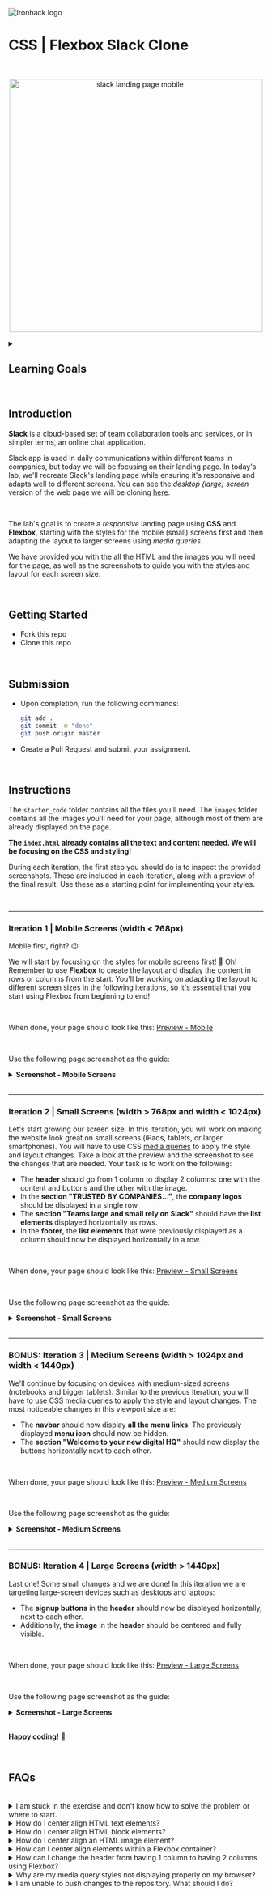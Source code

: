 ![Ironhack logo](https://user-images.githubusercontent.com/23629340/40541063-a07a0a8a-601a-11e8-91b5-2f13e4e6b441.png)

# CSS | Flexbox Slack Clone

<br>

<p align="center">
  <img src="https://education-team-2020.s3.eu-west-1.amazonaws.com/web-dev/m1/lab-flexbox-slack-simple/Slack%2BHome%2BPage%2BIntro%2BTablet.png" alt="slack landing page mobile" width="500" />
</p>


<details>
  <summary>
   <h2>Learning Goals</h2>
  </summary>

This exercise allows you to practice and apply the concepts and techniques taught in class.

Upon completion of this exercise, you will be able to:

- Develop a fully responsive webpage using the provided designs as a guide.
- Use CSS _media queries_ to adapt the page layout to different screen sizes.
- Use _Flexbox_ to layout and position elements on a webpage dynamically as either rows or columns.
- Use the CSS `position` property to position elements on a webpage.
- Display images on a webpage and make them responsive according to the viewport size.
- Submit completed work using Git and GitHub by creating a Pull Request.

  <br>
  <hr>

</details>

<br>

## Introduction

**Slack** is a cloud-based set of team collaboration tools and services, or in simpler terms, an online chat application.

Slack app is used in daily communications within different teams in companies, but today we will be focusing on their landing page. In today's lab, we'll recreate Slack's landing page while ensuring it's responsive and adapts well to different screens. You can see the _desktop (large) screen_ version of the web page we will be cloning [here](<https://www.figma.com/proto/IBsxB8TITYkHS35t14Ae84/LAB-CSS-Slack-Clone-(v2---simple)?type=design&node-id=27920-474&t=bsnVpQHUC4XwXcyM-1&scaling=scale-down-width&page-id=125%3A2&starting-point-node-id=27920%3A474&mode=design&hide-ui=1>).

<br>

The lab's goal is to create a _responsive_ landing page using **CSS** and **Flexbox**, starting with the styles for the mobile (small) screens first and then adapting the layout to larger screens using _media queries_.

We have provided you with the all the HTML and the images you will need for the page, as well as the screenshots to guide you with the styles and layout for each screen size.

<br>

## Getting Started

- Fork this repo
- Clone this repo

<br>

## Submission

- Upon completion, run the following commands:

  ```bash
  git add .
  git commit -m "done"
  git push origin master
  ```

- Create a Pull Request and submit your assignment.

<br>

## Instructions

The `starter_code` folder contains all the files you'll need. The `images` folder contains all the images you'll need for your page, although most of them are already displayed on the page.

**The `index.html` already contains all the text and content needed. We will be focusing on the CSS and styling!**

During each iteration, the first step you should do is to inspect the provided screenshots. These are included in each iteration, along with a preview of the final result. Use these as a starting point for implementing your styles.

<br />

---

### Iteration 1 | Mobile Screens (width < 768px)

Mobile first, right? :wink:

We will start by focusing on the styles for mobile screens first! :iphone: Oh! Remember to use **Flexbox** to create the layout and display the content in rows or columns from the start. You'll be working on adapting the layout to different screen sizes in the following iterations, so it's essential that you start using Flexbox from beginning to end!

<br>



When done, your page should look like this: [Preview - Mobile](<https://www.figma.com/proto/IBsxB8TITYkHS35t14Ae84/LAB-CSS-Slack-Clone-(v2---simple)?type=design&node-id=27905-2817&t=4UQZ5O1FjodswKev-8&scaling=scale-down&page-id=68%3A2761&starting-point-node-id=27905%3A2817&hide-ui=1>)

<br>

Use the following page screenshot as the guide:

<details>
  <summary><b>Screenshot - Mobile Screens</b></summary>
  <img src="https://education-team-2020.s3.eu-west-1.amazonaws.com/web-dev/m1/lab-flexbox-slack-simple/Slack%2BHome%2BPage%2B-%2B420px.png" width="420px"/>
  <br/>


[Back to top](#iteration-1--mobile-screens-width--768px)

</details>

<br>

---

### Iteration 2 | Small Screens (width > 768px and width < 1024px)

Let's start growing our screen size. In this iteration, you will work on making the website look great on small screens (iPads, tablets, or larger smartphones). You will have to use CSS [media queries](https://developer.mozilla.org/en-US/docs/Web/CSS/Media_Queries/Using_media_queries) to apply the style and layout changes. Take a look at the preview and the screenshot to see the changes that are needed. Your task is to work on the following:

- The **header** should go from 1 column to display 2 columns: one with the content and buttons and the other with the image.
- In the **section "TRUSTED BY COMPANIES..."**, the **company logos** should be displayed in a single row.
- The **section "Teams large and small rely on Slack"** should have the **list elements** displayed horizontally as rows.
- In the **footer**, the **list elements** that were previously displayed as a column should now be displayed horizontally in a row.

<br>



When done, your page should look like this: [Preview - Small Screens](<https://www.figma.com/proto/IBsxB8TITYkHS35t14Ae84/LAB-CSS-Slack-Clone-(v2---simple)?type=design&node-id=27920-208&t=GG6xsZqUwaSq21fe-8&scaling=scale-down&page-id=68%3A2976&starting-point-node-id=27920%3A208&hotspot-hints=0&hide-ui=1>)

<br>

Use the following page screenshot as the guide:

<details>
  <summary><b>Screenshot - Small Screens</b></summary>
  <img src="https://education-team-2020.s3.eu-west-1.amazonaws.com/web-dev/m1/lab-flexbox-slack-simple/Slack%2BHome%2BPage%2B-%2B768px.png" width="768px"/>


  <br/>

[Back to top](#iteration-2--small-screens-width--768px-and-width--1024px)

</details>

<br>

---

### BONUS: Iteration 3 | Medium Screens (width > 1024px and width < 1440px)

We'll continue by focusing on devices with medium-sized screens (notebooks and bigger tablets). Similar to the previous iteration, you will have to use CSS media queries to apply the style and layout changes. The most noticeable changes in this viewport size are:

- The **navbar** should now display **all the menu links**. The previously displayed **menu icon** should now be hidden.
- The **section "Welcome to your new digital HQ"** should now display the buttons horizontally next to each other.

<br>



When done, your page should look like this: [Preview - Medium Screens](<https://www.figma.com/proto/IBsxB8TITYkHS35t14Ae84/LAB-CSS-Slack-Clone-(v2---simple)?type=design&node-id=27920-291&t=pq37L62mzfeHEFnN-1&scaling=scale-down&page-id=68%3A2977&starting-point-node-id=27920%3A291&hotspot-hints=0&hide-ui=1>)

<br>

Use the following page screenshot as the guide:

<details>
  <summary><b>Screenshot - Medium Screens</b></summary>
  <img src="https://education-team-2020.s3.eu-west-1.amazonaws.com/web-dev/m1/lab-flexbox-slack-simple/Slack%2BHome%2BPage%2B-%2B1024px.png" />
  <br/>


[Back to top](#iteration-3--medium-screens-width--1024px-and-width--1440px)

</details>

<br>

---

### BONUS: Iteration 4 | Large Screens (width > 1440px)

Last one! Some small changes and we are done! In this iteration we are targeting large-screen devices such as desktops and laptops:

- The **signup buttons** in the **header** should now be displayed horizontally, next to each other.
- Additionally, the **image** in the **header** should be centered and fully visible.

<br>



When done, your page should look like this: [Preview - Large Screens](<https://www.figma.com/proto/IBsxB8TITYkHS35t14Ae84/LAB-CSS-Slack-Clone-(v2---simple)?type=design&node-id=27920-383&t=A1gXFjJ0doVfgZvR-8&scaling=scale-down&page-id=68%3A2978&starting-point-node-id=27920%3A383&hotspot-hints=0&hide-ui=1>)

<br>

Use the following page screenshot as the guide:

<details>
  <summary><b>Screenshot - Large Screens</b></summary>
  <img src="https://education-team-2020.s3.eu-west-1.amazonaws.com/web-dev/m1/lab-flexbox-slack-simple/Slack%2BHome%2BPage%2B-%2B1440px.png" />
  <br/>


[Back to top](#iteration-4--large-screens-width--1440px)

</details>

<br />

**Happy coding!** :blue_heart:

<br>

## FAQs

<br>

<details>
  <summary>I am stuck in the exercise and don't know how to solve the problem or where to start.</summary>
  <br>

If you are stuck in your code and don't know how to solve the problem or where to start, you should take a step back and try to form a clear question about the specific issue you are facing. This will help you narrow down the problem and come up with potential solutions.

For example, is it a concept that you don't understand, or are you receiving an error message that you don't know how to fix? It is usually helpful to try to state the problem as clearly as possible, including any error messages you are receiving. This can help you communicate the issue to others and potentially get help from classmates or online resources.

Once you have a clear understanding of the problem, you will be able to start working toward the solution.

[Back to top](#faqs)

</details>

<details>
  <summary>How do I center align HTML text elements?</summary>
  <br>

To center align HTML _text elements_, you can use the `text-align` property and set it to `center`. This property can be applied to any _inline_ or _block-level_ element.

Here is an example of how you can use the `text-align` property to center align multiple text elements:

**HTML**

```html
<div>
  <h2>This is a title</h2>

  <p>This is some text in here</p>
</div>
```

**CSS**

```css
/* CSS */

p {
  text-align: center; /* Center align all p elements */
}

h2 {
  text-align: center; /* Center align all h2 elements */
}
```

This will center align all `p` and `h2` elements within the parent `div`.

For more information, check: [W3C: Centering Things](https://www.w3.org/Style/Examples/007/center.en.html)

[Back to top](#faqs)

</details>

<details>
  <summary>How do I center align HTML block elements?</summary>
  <br>

To center align a block-level element, such as a `div`, `h1`, etc., you can use the `margin` property and set it to `auto`. This will center the element horizontally within its parent container.

Here is an example of how you can do this:

**HTML**

```html
<section>
  <div>
    <p>Lorem ipsum dolor sit amet consectetur, adipisicing elit.</p>
  </div>
</section>
```

**CSS**

```css
/* CSS */

div {
  width: 500px;
  margin: 0 auto;
}
```

This will set the `width` property of the `div` to 500 pixels and we set the left and right margins to be equal by using `margin: 0 auto;`.

[Back to top](#faqs)

</details>

<details>
  <summary>How do I center align an HTML image element?</summary>
  <br>

There are a few ways you can center align an image element.

##### 1. Align an image using `text-align`

To center an image element in HTML, you can use the `text-align` property on the parent element, such as `div`. Example:

**HTML**

```html
<div>
  <img src="https://placehold.co/300x150.png" />
</div>
```

**CSS**

```css
div {
  text-align: center;
}
```

This will center align all the children elements within the `section` element, including the `img` element.

<br>

##### 2. Align an image as a block element

The other way is converting the image into a block element and using `margin: 0 auto`. Here is an example:

**HTML**

```html
<section>
  <img src="https://placehold.co/300x150.png" />
</section>
```

**CSS**

```css
img {
  display: block;
  margin: 0 auto;
}
```

This will center the image horizontally within the parent `section` element. The `display: block` property is used to make the image a _block-level_ element, allowing the `margin: 0 auto` property to work. The `margin: 0 auto` property sets the left and right margins to be equal, centering the element within its parent container.

[Back to top](#faqs)

</details>

<details>
  <summary>How can I center align elements within a Flexbox container?</summary>
  <br>
To center align elements within a Flexbox parent container, you can use the `justify-content` property and set it to `center`. This will horizontally center the elements within the Flexbox container.

**Example:**

```css
.container {
  display: flex;
  justify-content: center; /* Center elements horizontally */
}
```

You can also use the `align-items` property and set it to `center` to vertically center align the elements within the Flexbox container.

Example:

```css
.container {
  display: flex;
  justify-content: center; /* Center elements horizontally */
  align-items: center; /* Center elements vertically */
}
```

<br>

For more information and an interactive Flexbox guide, check: [An Interactive Guide to Flexbox](https://www.joshwcomeau.com/css/interactive-guide-to-flexbox)

<br>

[Back to top](#faqs)

</details>

<details>
  <summary>How can I change the header from having 1 column to having 2 columns using Flexbox?</summary>
  <br>

To change the header of an HTML page from having one column to having two columns using Flexbox, you should do the following in your CSS:

1.  Use the `display` property and set it to `flex`.
2.  Add the `flex-direction` property and set it to `column` to arrange the elements in a column.
3.  Add the `justify-content` property to align the elements horizontally
4.  Use the `align-items` property to align them vertically.

```css
header {
  display: flex;
  flex-direction: column; /* Arrange elements in a column */
  justify-content: space-between; /* Align horizontally */
  align-items: center; /* Align vertically */
}
```

To make the header responsive and change it to a two column layout on screens that are wider than 800 pixels, use a media query and set the `flex-direction` property to `row`:

```css
@media (min-width: 800px) {
  header {
    flex-direction: row;
  }

  /* Change the width of nested div elements */
  header > div {
    width: 50%;
  }
}
```

The header will maintain a single-column layout on smaller screens, but on screens larger than 800 pixels wide, it will change to a two-column layout.

[Back to top](#faqs)

</details>

<details>
  <summary>Why are my media query styles not displaying properly on my browser?</summary>
  <br>

When using media queries to create a responsive layout, it is recommended to start with the default styles for mobile (smaller) screens and then use media queries at the end of your stylesheet to apply styles for each increasing viewport size.

There are a few possible reasons why your media query styles may not be properly displayed on your browser.

1. Where applicable, check that you already have default styles for mobile screens. These styles should be placed at the beginning of your stylesheet before your media queries.
2. Ensure you have placed your media queries at the end of your stylesheet after your regular styles. This is because media queries are applied after regular styles, so if you place them before your regular styles, they will be overridden.
3. Ensure you have the correct syntax in your media query. The correct syntax is `@media (expression) {...}`.
4. Make sure that you are using the correct media query expression. For example, if you are trying to target screens that are wider than 800 pixels, you should use the `min-width` in your expression, like this: `@media (min-width: 800px) {...}.`

For more information on CSS media queries, check: [MDN: Beginner's guide to media queries](https://developer.mozilla.org/en-US/docs/Learn/CSS/CSS_layout/Media_queries)

[Back to top](#faqs)

</details>

<details>
  <summary>I am unable to push changes to the repository. What should I do?</summary>
  <br>

There are a couple of possible reasons why you may be unable to _push_ changes to a Git repository:

1. **You have not committed your changes:** Before you can push your changes to the repository, you need to commit them using the `git commit` command. Make sure you have committed your changes and try pushing again. To do this, run the following terminal commands from the project folder:

```bash
git add .
git commit -m "Your commit message"
git push
```

2. **You do not have permission to push to the repository:** If you have cloned the repository directly from the main Ironhack repository without making a _Fork_ first, you do not have write access to the repository.
   To check which remote repository you have cloned, run the following terminal command from the project folder:

```bash
git remote -v
```

If the link shown is the same as the main Ironhack repository, you will need to fork the repository to your GitHub account first and then clone your fork to your local machine to be able to push the changes.

**Note**: You should make a copy of your local code to avoid losing it in the process.

[Back to top](#faqs)

</details>
